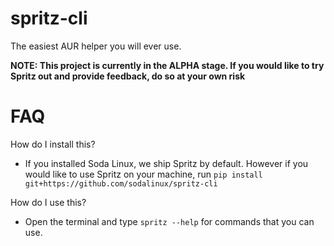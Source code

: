 # spritz-cli

The easiest AUR helper you will ever use.


**NOTE: This project is currently in the ALPHA stage. If you would like to try Spritz out and provide feedback, do so at your own risk**

# FAQ

How do I install this?

- If you installed Soda Linux, we ship Spritz by default. However if you would like to use Spritz on your machine, run `pip install git+https://github.com/sodalinux/spritz-cli`

How do I use this?

- Open the terminal and type `spritz --help` for commands that you can use.



